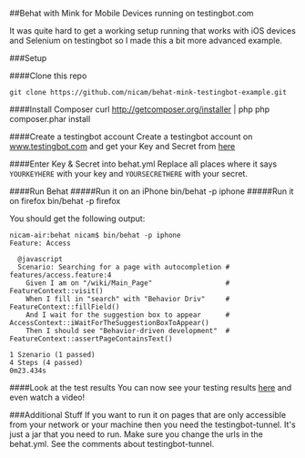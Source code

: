 ##Behat with Mink for Mobile Devices running on testingbot.com

It was quite hard to get a working setup running that works with iOS devices and Selenium on testingbot so I made this a bit more advanced example.

###Setup

####Clone this repo

	git clone https://github.com/nicam/behat-mink-testingbot-example.git

####Install Composer
	curl http://getcomposer.org/installer | php
	php composer.phar install
	
####Create a testingbot account
Create a testingbot account on www.testingbot.com and get your Key and Secret from <a href="https://testingbot.com/members/user/edit">here</a>

####Enter Key & Secret into behat.yml
Replace all places where it says `YOURKEYHERE` with your key and `YOURSECRETHERE` with your secret.

####Run Behat
#####Run it on an iPhone
	bin/behat -p iphone
#####Run it on firefox
	bin/behat -p firefox

You should get the following output:

    nicam-air:behat nicam$ bin/behat -p iphone
    Feature: Access

      @javascript
      Scenario: Searching for a page with autocompletion # features/access.feature:4
        Given I am on "/wiki/Main_Page"                  # FeatureContext::visit()
        When I fill in "search" with "Behavior Driv"     # FeatureContext::fillField()
        And I wait for the suggestion box to appear      # AccessContext::iWaitForTheSuggestionBoxToAppear()
        Then I should see "Behavior-driven development"  # FeatureContext::assertPageContainsText()

    1 Szenario (1 passed)
    4 Steps (4 passed)
    0m23.434s
    
    
####Look at the test results
You can now see your testing results <a href="https://testingbot.com/members">here</a> and even watch a video!


###Additional Stuff
If you want to run it on pages that are only accessible from your network or your machine then you need the testingbot-tunnel. It's just a jar that you need to run. Make sure you change the urls in the behat.yml. See the comments about testingbot-tunnel.